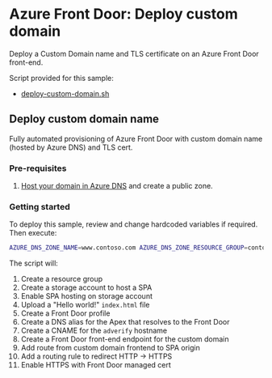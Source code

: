 # Azure Front Door: Deploy custom domain

Deploy a Custom Domain name and TLS certificate on an Azure Front Door front-end.

Script provided for this sample:

* [deploy-custom-domain.sh](deploy-custom-domain.sh)

## Deploy custom domain name

Fully automated provisioning of Azure Front Door with custom domain name (hosted by Azure DNS) and TLS cert.

### Pre-requisites

1. [Host your domain in Azure DNS] and create a public zone.

### Getting started

To deploy this sample, review and change hardcoded variables if required. Then execute:

```bash
AZURE_DNS_ZONE_NAME=www.contoso.com AZURE_DNS_ZONE_RESOURCE_GROUP=contoso-rg ./deploy-custom-apex-domain.sh
```

The script will:

1. Create a resource group
1. Create a storage account to host a SPA
1. Enable SPA hosting on storage account
1. Upload a "Hello world!" `index.html` file
1. Create a Front Door profile
1. Create a DNS alias for the Apex that resolves to the Front Door
1. Create a CNAME for the `adverify` hostname
1. Create a Front Door front-end endpoint for the custom domain
1. Add route from custom domain frontend to SPA origin
1. Add a routing rule to redirect HTTP -> HTTPS
1. Enable HTTPS with Front Door managed cert


<!-- link refs -->
[Deploying a static site using AZ CLI]: https://www.davepaquette.com/archive/2020/05/10/deploying-a-static-site-to-azure-using-the-az-cli.aspx
[Add certificates in Key Vault]:https://docs.microsoft.com/en-us/azure/key-vault/certificates/create-certificate-signing-request?tabs=azure-portal#add-certificates-in-key-vault-issued-by-non-partnered-cas
[Host your domain in Azure DNS]:https://docs.microsoft.com/en-us/azure/dns/dns-delegate-domain-azure-dns